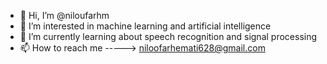 - 👋 Hi, I’m @niloufarhm
- 👀 I’m interested in machine learning and artificial intelligence 
- 🌱 I’m currently learning about speech recognition and signal processing
- 📫 How to reach me ----->  niloofarhemati628@gmail.com

<!---
niloufarhm/niloufarhm is a ✨ special ✨ repository because its `README.md` (this file) appears on your GitHub profile.
You can click the Preview link to take a look at your changes.
--->
